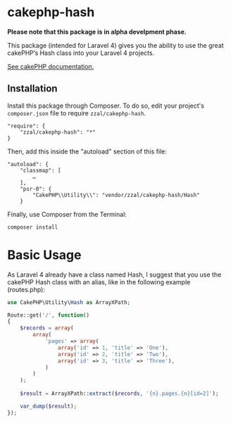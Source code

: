 cakephp-hash
============

**Please note that this package is in alpha develpment phase.**


This package (intended for Laravel 4) gives you the ability to use the great cakePHP’s Hash class into your Laravel 4 projects.

[See cakePHP documentation.](http://book.cakephp.org/2.0/en/core-utility-libraries/hash.html)

## Installation

Install this package through Composer. To do so, edit your project's `composer.json` file to require `zzal/cakephp-hash`.

    "require": {
		"zzal/cakephp-hash": "*"
	}
	
Then, add this inside the "autoload" section of this file:

	"autoload": {
		"classmap": [
			…
		],
        "psr-0": {
        	"CakePHP\\Utility\\": "vendor/zzal/cakephp-hash/Hash"
        }


Finally, use Composer from the Terminal:

    composer install

Basic Usage
===========
As Laravel 4 already have a class named Hash, I suggest that you use the cakePHP Hash class with an alias, like in the following example (routes.php):

```php
use CakePHP\Utility\Hash as ArrayXPath;

Route::get('/', function()
{
	$records = array(
		array(
		    'pages' => array(
		    	array('id' => 1, 'title' => 'One'),
		    	array('id' => 2, 'title' => 'Two'),
		    	array('id' => 3, 'title' => 'Three'),
			)
		)
	);
	
	$result = ArrayXPath::extract($records, '{n}.pages.{n}[id=2]');

	var_dump($result);
});
```
